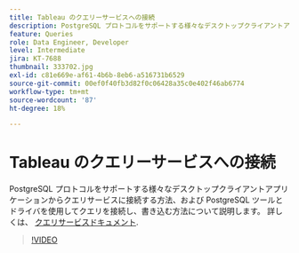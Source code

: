 ```yaml
---
title: Tableau のクエリーサービスへの接続
description: PostgreSQL プロトコルをサポートする様々なデスクトップクライアントアプリケーションからクエリサービスに接続する方法、および PostgreSQL ツールとドライバを使用してクエリを接続し、書き込む方法について説明します。
feature: Queries
role: Data Engineer, Developer
level: Intermediate
jira: KT-7688
thumbnail: 333702.jpg
exl-id: c81e669e-af61-4b6b-8eb6-a516731b6529
source-git-commit: 00ef0f40fb3d82f0c06428a35c0e402f46ab6774
workflow-type: tm+mt
source-wordcount: '87'
ht-degree: 18%

---
```


# Tableau のクエリーサービスへの接続

PostgreSQL プロトコルをサポートする様々なデスクトップクライアントアプリケーションからクエリサービスに接続する方法、および PostgreSQL ツールとドライバを使用してクエリを接続し、書き込む方法について説明します。 詳しくは、 [クエリサービスドキュメント](https://experienceleague.adobe.com/docs/experience-platform/query/home.html?lang=ja).

>[!VIDEO](https://video.tv.adobe.com/v/333702?learn=on)
